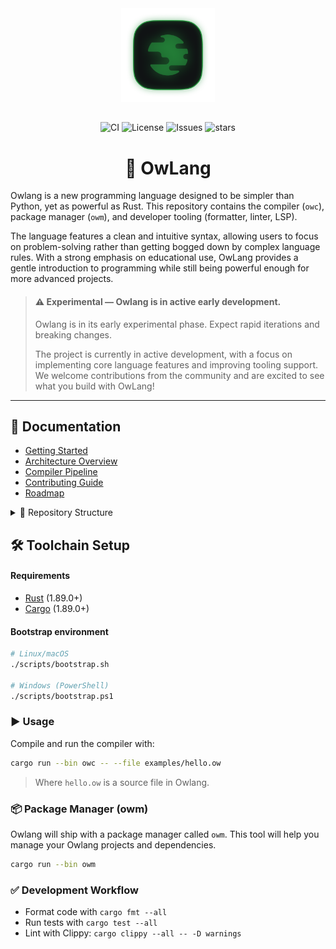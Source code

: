 <div align="center">

<img src="docs/assets/owlang.png" alt="Owlang" width="150"/>

##

![CI](https://github.com/anisiocode/owlang/actions/workflows/ci.yml/badge.svg)
![License](https://img.shields.io/github/license/anisiocode/owlang)
![Issues](https://img.shields.io/github/issues/anisiocode/owlang)
![stars](https://img.shields.io/github/stars/anisiocode/owlang)

##

# 🦉 OwLang

</div>

Owlang is a new programming language designed to be simpler than Python, yet as powerful as Rust.
This repository contains the compiler (`owc`), package manager (`owm`), and developer tooling (formatter, linter, LSP).

The language features a clean and intuitive syntax, allowing users to focus on problem-solving rather than getting bogged down by complex language rules. With a strong emphasis on educational use, OwLang provides a gentle introduction to programming while still being powerful enough for more advanced projects.

> #### ⚠️ Experimental — Owlang is in active early development.
>
> Owlang is in its early experimental phase. Expect rapid iterations and breaking changes.
>
> The project is currently in active development, with a focus on implementing core language features and improving tooling support. We welcome contributions from the community and are excited to see what you build with OwLang!

---

## 📖 Documentation

- [Getting Started](docs/getting_started.md)
- [Architecture Overview](docs/architecture.md)
- [Compiler Pipeline](docs/compiler_pipeline.md)
- [Contributing Guide](docs/contributing.md)
- [Roadmap](docs/roadmap.md)

<details>
  <summary>📂 Repository Structure</summary>

```bash
owlang/
├── src/
│   ├── owc/            # CLI compiler
│   ├── owlib/          # Core compiler library
│   ├── owm/            # Package & project manager
│   ├── lexer/          # Lexical analyzer
│   ├── parser/         # Parser → builds the AST
│   ├── semantic/       # Semantic analysis
│   ├── codegen/        # Code generation
│   └── tools/
│       ├── formatter/  # Code formatter
│       └── linter/     # Linter
├── tooling/lsp/        # Language Server Protocol support
├── examples/           # Example projects
├── docs/               # Documentation
└── scripts/            # Dev & CI helper scripts
```

</details>

## 🛠️ Toolchain Setup

#### Requirements

- [Rust](https://www.rust-lang.org/tools/install) (1.89.0+)
- [Cargo](https://doc.rust-lang.org/cargo/getting-started/installation.html) (1.89.0+)

#### Bootstrap environment

```bash
# Linux/macOS
./scripts/bootstrap.sh

# Windows (PowerShell)
./scripts/bootstrap.ps1
```

### ▶️ Usage

Compile and run the compiler with:

```bash
cargo run --bin owc -- --file examples/hello.ow
```

> Where `hello.ow` is a source file in Owlang.

### 📦 Package Manager (owm)

Owlang will ship with a package manager called `owm`. This tool will help you manage your Owlang projects and dependencies.

```bash
cargo run --bin owm
```

### ✅ Development Workflow

- Format code with `cargo fmt --all`
- Run tests with `cargo test --all`
- Lint with Clippy: `cargo clippy --all -- -D warnings`
